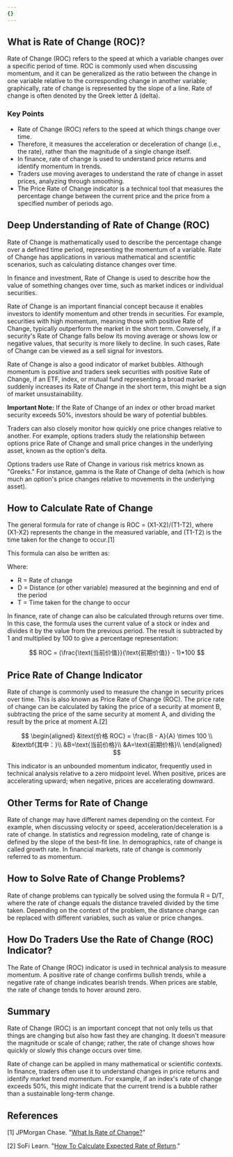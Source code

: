```yaml
---
{}
---
```


## What is Rate of Change (ROC)?

Rate of Change (ROC) refers to the speed at which a variable changes over a specific period of time. ROC is commonly used when discussing momentum, and it can be generalized as the ratio between the change in one variable relative to the corresponding change in another variable; graphically, rate of change is represented by the slope of a line. Rate of change is often denoted by the Greek letter Δ (delta).

### Key Points

- Rate of Change (ROC) refers to the speed at which things change over time.
- Therefore, it measures the acceleration or deceleration of change (i.e., the rate), rather than the magnitude of a single change itself.
- In finance, rate of change is used to understand price returns and identify momentum in trends.
- Traders use moving averages to understand the rate of change in asset prices, analyzing through smoothing.
- The Price Rate of Change indicator is a technical tool that measures the percentage change between the current price and the price from a specified number of periods ago.

## Deep Understanding of Rate of Change (ROC)

Rate of Change is mathematically used to describe the percentage change over a defined time period, representing the momentum of a variable. Rate of Change has applications in various mathematical and scientific scenarios, such as calculating distance changes over time.

In finance and investment, Rate of Change is used to describe how the value of something changes over time, such as market indices or individual securities.

Rate of Change is an important financial concept because it enables investors to identify momentum and other trends in securities. For example, securities with high momentum, meaning those with positive Rate of Change, typically outperform the market in the short term. Conversely, if a security's Rate of Change falls below its moving average or shows low or negative values, that security is more likely to decline. In such cases, Rate of Change can be viewed as a sell signal for investors.

Rate of Change is also a good indicator of market bubbles. Although momentum is positive and traders seek securities with positive Rate of Change, if an ETF, index, or mutual fund representing a broad market suddenly increases its Rate of Change in the short term, this might be a sign of market unsustainability.

**Important Note:** If the Rate of Change of an index or other broad market security exceeds 50%, investors should be wary of potential bubbles.

Traders can also closely monitor how quickly one price changes relative to another. For example, options traders study the relationship between options price Rate of Change and small price changes in the underlying asset, known as the option's delta.

Options traders use Rate of Change in various risk metrics known as "Greeks." For instance, gamma is the Rate of Change of delta (which is how much an option's price changes relative to movements in the underlying asset).

## How to Calculate Rate of Change

The general formula for rate of change is ROC = (X1-X2)/(T1-T2), where (X1-X2) represents the change in the measured variable, and (T1-T2) is the time taken for the change to occur.[1]

This formula can also be written as:

Where:

- R = Rate of change
- D = Distance (or other variable) measured at the beginning and end of the period
- T = Time taken for the change to occur

In finance, rate of change can also be calculated through returns over time. In this case, the formula uses the current value of a stock or index and divides it by the value from the previous period. The result is subtracted by 1 and multiplied by 100 to give a percentage representation:

$$ ROC = (\frac{\text{当前价值}}{\text{前期价值}} - 1)*100 $$

## Price Rate of Change Indicator

Rate of change is commonly used to measure the change in security prices over time. This is also known as Price Rate of Change (ROC). The price rate of change can be calculated by taking the price of a security at moment B, subtracting the price of the same security at moment A, and dividing the result by the price at moment A.[2]

$$ \begin{aligned} &\text{价格 ROC} = \frac{B - A}{A} \times 100 \\ &\textbf{其中：}\\ &B=\text{当前价格}\\ &A=\text{前期价格}\\ \end{aligned} $$

This indicator is an unbounded momentum indicator, frequently used in technical analysis relative to a zero midpoint level. When positive, prices are accelerating upward; when negative, prices are accelerating downward.

## Other Terms for Rate of Change

Rate of change may have different names depending on the context. For example, when discussing velocity or speed, acceleration/deceleration is a rate of change. In statistics and regression modeling, rate of change is defined by the slope of the best-fit line. In demographics, rate of change is called growth rate. In financial markets, rate of change is commonly referred to as momentum.

## How to Solve Rate of Change Problems?

Rate of change problems can typically be solved using the formula R = D/T, where the rate of change equals the distance traveled divided by the time taken. Depending on the context of the problem, the distance change can be replaced with different variables, such as value or price changes.

## How Do Traders Use the Rate of Change (ROC) Indicator?

The Rate of Change (ROC) indicator is used in technical analysis to measure momentum. A positive rate of change confirms bullish trends, while a negative rate of change indicates bearish trends. When prices are stable, the rate of change tends to hover around zero.

## Summary

Rate of Change (ROC) is an important concept that not only tells us that things are changing but also how fast they are changing. It doesn't measure the magnitude or scale of change; rather, the rate of change shows how quickly or slowly this change occurs over time.

Rate of change can be applied in many mathematical or scientific contexts. In finance, traders often use it to understand changes in price returns and identify market trend momentum. For example, if an index's rate of change exceeds 50%, this might indicate that the current trend is a bubble rather than a sustainable long-term change.

## References

[1] JPMorgan Chase. "[What Is Rate of Change?](https://www.chase.com/personal/investments/learning-and-insights/article/what-is-rate-of-change)"

[2] SoFi Learn. "[How To Calculate Expected Rate of Return](https://www.sofi.com/learn/content/how-to-calculate-expected-rate-of-return/)."